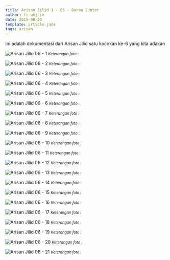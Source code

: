 ```yaml
---
title: Arisan Jilid 1 - 06 - Danau Sunter
author: ft-umj-iv
date: 2015-08-23
template: article.jade
tags: arisan
---
```


Ini adalah dokumentasi dari Arisan Jilid satu kocokan ke-6 yang kita adakan

![Arisan Jilid 06 - 1](Arisan-Jilid-06-1.jpg)
<small>_Keterangan foto :_</small>

<span class="more"></span>

![Arisan Jilid 06 - 2](Arisan-Jilid-06-2.jpg)
<small>_Keterangan foto :_</small>

![Arisan Jilid 06 - 3](Arisan-Jilid-06-3.jpg)
<small>_Keterangan foto :_</small>

![Arisan Jilid 06 - 4](Arisan-Jilid-06-4.jpg)
<small>_Keterangan foto :_</small>

![Arisan Jilid 06 - 5](Arisan-Jilid-06-5.jpg)
<small>_Keterangan foto :_</small>

![Arisan Jilid 06 - 6](Arisan-Jilid-06-6.jpg)
<small>_Keterangan foto :_</small>

![Arisan Jilid 06 - 7](Arisan-Jilid-06-7.jpg)
<small>_Keterangan foto :_</small>

![Arisan Jilid 06 - 8](Arisan-Jilid-06-8.jpg)
<small>_Keterangan foto :_</small>

![Arisan Jilid 06 - 9](Arisan-Jilid-06-9.jpg)
<small>_Keterangan foto :_</small>

![Arisan Jilid 06 - 10](Arisan-Jilid-06-10.jpg)
<small>_Keterangan foto :_</small>

![Arisan Jilid 06 - 11](Arisan-Jilid-06-11.jpg)
<small>_Keterangan foto :_</small>

![Arisan Jilid 06 - 12](Arisan-Jilid-06-12.jpg)
<small>_Keterangan foto :_</small>

![Arisan Jilid 06 - 13](Arisan-Jilid-06-13.jpg)
<small>_Keterangan foto :_</small>

![Arisan Jilid 06 - 14](Arisan-Jilid-06-14.jpg)
<small>_Keterangan foto :_</small>

![Arisan Jilid 06 - 15](Arisan-Jilid-06-15.jpg)
<small>_Keterangan foto :_</small>

![Arisan Jilid 06 - 16](Arisan-Jilid-06-16.jpg)
<small>_Keterangan foto :_</small>

![Arisan Jilid 06 - 17](Arisan-Jilid-06-17.jpg)
<small>_Keterangan foto :_</small>

![Arisan Jilid 06 - 18](Arisan-Jilid-06-18.jpg)
<small>_Keterangan foto :_</small>

![Arisan Jilid 06 - 19](Arisan-Jilid-06-19.jpg)
<small>_Keterangan foto :_</small>

![Arisan Jilid 06 - 20](Arisan-Jilid-06-20.jpg)
<small>_Keterangan foto :_</small>

![Arisan Jilid 06 - 21](Arisan-Jilid-06-21.jpg)
<small>_Keterangan foto :_</small>